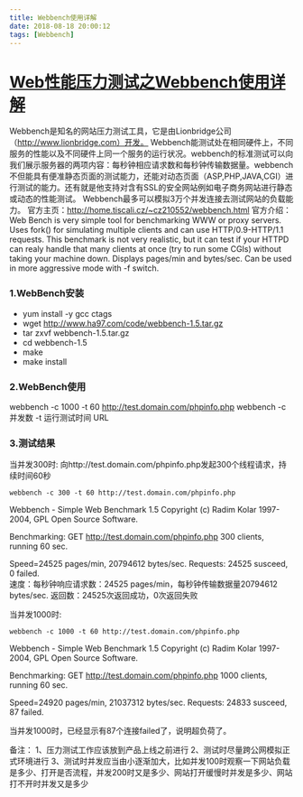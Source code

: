 ```yaml
---
title: Webbench使用详解
date: 2018-08-18 20:00:12
tags: [Webbench]
---
```




# [Web性能压力测试之Webbench使用详解](https://www.cnblogs.com/fjping0606/p/5852049.html)

Webbench是知名的网站压力测试工具，它是由Lionbridge公司（http://www.lionbridge.com）开发。
Webbench能测试处在相同硬件上，不同服务的性能以及不同硬件上同一个服务的运行状况。webbench的标准测试可以向我们展示服务器的两项内容：每秒钟相应请求数和每秒钟传输数据量。webbench不但能具有便准静态页面的测试能力，还能对动态页面（ASP,PHP,JAVA,CGI）进 行测试的能力。还有就是他支持对含有SSL的安全网站例如电子商务网站进行静态或动态的性能测试。
Webbench最多可以模拟3万个并发连接去测试网站的负载能力。
官方主页：http://home.tiscali.cz/~cz210552/webbench.html
官方介绍：
Web Bench is very simple tool for benchmarking WWW or proxy servers. Uses fork() for simulating multiple clients and can use HTTP/0.9-HTTP/1.1 requests. This benchmark is not very realistic, but it can test if your HTTPD can realy handle that many clients at once (try to run some CGIs) without taking your machine down. Displays pages/min and bytes/sec. Can be used in more aggressive mode with -f switch.

### 1.WebBench安装

- yum install -y gcc ctags
- wget http://www.ha97.com/code/webbench-1.5.tar.gz
- tar zxvf webbench-1.5.tar.gz
- cd webbench-1.5
- make
- make install

### 2.WebBench使用

webbench -c 1000 -t 60 http://test.domain.com/phpinfo.php
webbench -c 并发数 -t 运行测试时间 URL

### 3.测试结果

当并发300时:
向http://test.domain.com/phpinfo.php发起300个线程请求，持续时间60秒

```
webbench -c 300 -t 60 http://test.domain.com/phpinfo.php
```

Webbench - Simple Web Benchmark 1.5
Copyright (c) Radim Kolar 1997-2004, GPL Open Source Software.

Benchmarking: GET http://test.domain.com/phpinfo.php
300 clients, running 60 sec.

Speed=24525 pages/min, 20794612 bytes/sec. 
Requests: 24525 susceed, 0 failed.	
速度：每秒钟响应请求数：24525 pages/min，每秒钟传输数据量20794612 bytes/sec.
返回数：24525次返回成功，0次返回失败

当并发1000时:

```
webbench -c 1000 -t 60 http://test.domain.com/phpinfo.php
```

Webbench - Simple Web Benchmark 1.5
Copyright (c) Radim Kolar 1997-2004, GPL Open Source Software.

Benchmarking: GET http://test.domain.com/phpinfo.php
1000 clients, running 60 sec.

Speed=24920 pages/min, 21037312 bytes/sec.
Requests: 24833 susceed, 87 failed.

当并发1000时，已经显示有87个连接failed了，说明超负荷了。

备注：
1、压力测试工作应该放到产品上线之前进行
2、测试时尽量跨公网模拟正式环境进行
3、测试时并发应当由小逐渐加大，比如并发100时观察一下网站负载是多少、打开是否流程，并发200时又是多少、网站打开缓慢时并发是多少、网站打不开时并发又是多少